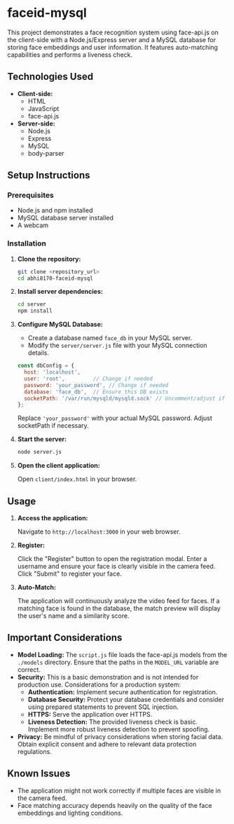 # faceid-mysql

This project demonstrates a face recognition system using face-api.js on the client-side with a Node.js/Express server 
and a MySQL database for storing face embeddings and user information. It features auto-matching capabilities and performs a liveness check.

## Technologies Used

*   **Client-side:**
    *   HTML
    *   JavaScript
    *   face-api.js
*   **Server-side:**
    *   Node.js
    *   Express
    *   MySQL
    *   body-parser

## Setup Instructions

### Prerequisites

*   Node.js and npm installed
*   MySQL database server installed
*   A webcam

### Installation

1.  **Clone the repository:**

    ```bash
    git clone <repository_url>
    cd abhi8170-faceid-mysql
    ```

2.  **Install server dependencies:**

    ```bash
    cd server
    npm install
    ```

3.  **Configure MySQL Database:**

    *   Create a database named `face_db` in your MySQL server.
    *   Modify the `server/server.js` file with your MySQL connection details.

    ```javascript
    const dbConfig = {
      host: 'localhost',
      user: 'root',         // Change if needed
      password: 'your_password', // Change if needed
      database: 'face_db',  // Ensure this DB exists
      socketPath: '/var/run/mysqld/mysqld.sock' // Uncomment/adjust if needed
    };
    ```

    Replace `'your_password'` with your actual MySQL password.  Adjust socketPath if necessary.

4.  **Start the server:**

    ```bash
    node server.js
    ```

5.  **Open the client application:**

    Open `client/index.html` in your browser.

## Usage

1.  **Access the application:**

    Navigate to `http://localhost:3000` in your web browser.

2.  **Register:**

    Click the "Register" button to open the registration modal.
    Enter a username and ensure your face is clearly visible in the camera feed.
    Click "Submit" to register your face.

3.  **Auto-Match:**

    The application will continuously analyze the video feed for faces.
    If a matching face is found in the database, the match preview will display the user's name and a similarity score.

## Important Considerations

*   **Model Loading:** The `script.js` file loads the face-api.js models from the `./models` directory. Ensure that the paths in the `MODEL_URL` variable are correct.
*   **Security:** This is a basic demonstration and is not intended for production use.  Considerations for a production system:
    *   **Authentication:** Implement secure authentication for registration.
    *   **Database Security:**  Protect your database credentials and consider using prepared statements to prevent SQL injection.
    *   **HTTPS:** Serve the application over HTTPS.
    *   **Liveness Detection:** The provided liveness check is basic.  Implement more robust liveness detection to prevent spoofing.
*   **Privacy:**  Be mindful of privacy considerations when storing facial data.  Obtain explicit consent and adhere to relevant data protection regulations.

## Known Issues

*   The application might not work correctly if multiple faces are visible in the camera feed.
*   Face matching accuracy depends heavily on the quality of the face embeddings and lighting conditions.
